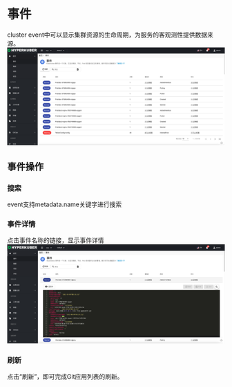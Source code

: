 # 事件

cluster event中可以显示集群资源的生命周期，为服务的客观测性提供数据来源。
![Minion](../../../assets/images/home/event-list.jpg)
## 事件操作


### 搜索
event支持metadata.name关键字进行搜索
### 事件详情
点击事件名称的链接，显示事件详情
![Minion](../../../assets/images/home/event-detail.jpg)
### 刷新
点击“刷新”，即可完成Git应用列表的刷新。